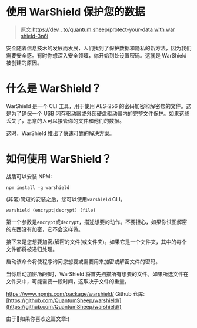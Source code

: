 # 使用 WarShield 保护您的数据

> 原文:[https://dev . to/quantum sheep/protect-your-data with war shield-3n6i](https://dev.to/quantumsheep/protect-your-data-with-warshield-3n6i)

安全随着信息技术的发展而发展，人们找到了保护数据和隐私的新方法，因为我们需要安全感。有时你想深入安全领域，你开始到处设置密码。这就是 WarShield 被创建的原因。

# 什么是 WarShield？

WarShield 是一个 CLI 工具，用于使用 AES-256 的密码加密和解密您的文件。这是为了确保一个 USB 闪存驱动器或外部硬盘驱动器内的完整文件保护。如果这些丢失了，恶意的人可以接管你的文件和他们的数据。

这时，WarShield 推出了快速可靠的解决方案。

# 如何使用 WarShield？

战盾可以安装 NPM:

```
npm install -g warshield 
```

(非常)简短的安装之后，您可以使用`warshield` CLI。

```
warshield (encrypt|decrypt) (file) 
```

第一个参数是`encrypt`或`decrypt`，描述想要的动作。不要担心，如果你试图解密的东西没有加密，它不会这样做。

接下来是您想要加密/解密的文件(或文件夹)。如果它是一个文件夹，其中的每个文件都将被递归处理。

启动该命令将使程序询问您想要或需要用来加密或解密文件的密码。

当你启动加密/解密时，WarShield 将首先扫描所有想要的文件。如果所选文件在文件夹中，可能需要一段时间，这取决于文件的重量。

https://www.npmjs.com/package/warshield/
Github 仓库:[https://github.com/QuantumSheep/warshield/](https://github.com/QuantumSheep/warshield/)

由于💖如果你喜欢这篇文章:)